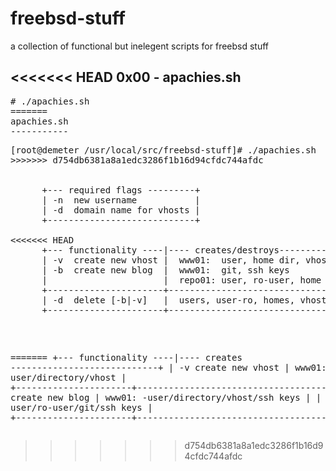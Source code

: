 freebsd-stuff
=============

a collection of functional but inelegent scripts for freebsd stuff


<<<<<<< HEAD
0x00 - apachies.sh
------------------
<pre># ./apachies.sh 
=======
apachies.sh
-----------
<pre>[root@demeter /usr/local/src/freebsd-stuff]# ./apachies.sh 
>>>>>>> d754db6381a8a1edc3286f1b16d94cfdc744afdc


      +--- required flags ---------+
      | -n  new username           |
      | -d  domain name for vhosts |
      +----------------------------+

<<<<<<< HEAD
      +--- functionality ----|---- creates/destroys------------+
      | -v  create new vhost |  www01:  user, home dir, vhost  |
      | -b  create new blog  |  www01:  git, ssh keys          |
      |                      |  repo01: user, ro-user, home    |
      +----------------------+---------------------------------+
      | -d  delete [-b|-v]   |  users, user-ro, homes, vhost   |
      +----------------------+---------------------------------+</pre>
=======
      +--- functionality ----|---- creates ----------------------------+
      | -v  create new vhost |   www01: user/directory/vhost           |
      +----------------------+-----------------------------------------+
      | -b  create new blog  |   www01: -user/directory/vhost/ssh keys |
      |                      |   repo01: user/ro-user/git/ssh keys     |
      +----------------------+-----------------------------------------+</pre>
>>>>>>> d754db6381a8a1edc3286f1b16d94cfdc744afdc
